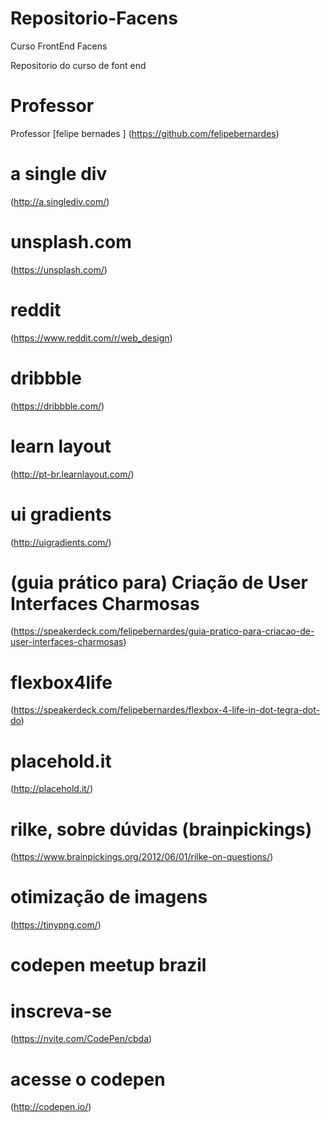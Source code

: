 # Repositorio-Facens
Curso FrontEnd Facens

Repositorio do curso de font end

# Professor
Professor [felipe bernades ] (https://github.com/felipebernardes)

# a single div 
(http://a.singlediv.com/)
# unsplash.com
(https://unsplash.com/)
# reddit
(https://www.reddit.com/r/web_design)
# dribbble
(https://dribbble.com/)
# learn layout
(http://pt-br.learnlayout.com/)
# ui gradients
(http://uigradients.com/)
# (guia prático para) Criação de User Interfaces Charmosas
(https://speakerdeck.com/felipebernardes/guia-pratico-para-criacao-de-user-interfaces-charmosas)
# flexbox4life
(https://speakerdeck.com/felipebernardes/flexbox-4-life-in-dot-tegra-dot-do)
# placehold.it
(http://placehold.it/)
# rilke, sobre dúvidas (brainpickings)
(https://www.brainpickings.org/2012/06/01/rilke-on-questions/)
# otimização de imagens
(https://tinypng.com/)

# codepen meetup brazil

# inscreva-se 
(https://nvite.com/CodePen/cbda)
# acesse o codepen
(http://codepen.io/)

